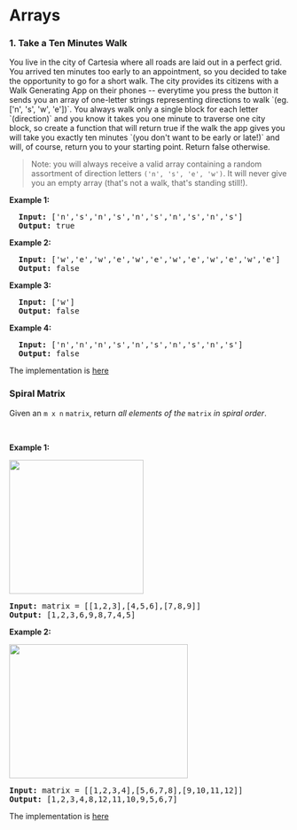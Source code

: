 <h1>Arrays</h1>
<div>
    <h3 id="tenMinutesWalk">1. Take a Ten Minutes Walk</h3>

 <p>You live in the city of Cartesia where all roads are laid out in a perfect grid. You arrived ten minutes too early to an appointment, so you decided to take the opportunity to go for a short walk. The city provides its citizens with a Walk Generating App on their phones -- everytime you press the button it sends you an array of one-letter strings representing directions to walk `(eg. ['n', 's', 'w', 'e'])`. You always walk only a single block for each letter `(direction)` and you know it takes you one minute to traverse one city block, so create a function that will return true if the walk the app gives you will take you exactly ten minutes `(you don't want to be early or late!)` and will, of course, return you to your starting point. Return false otherwise.</p>

> Note: you will always receive a valid array containing a random assortment of direction letters `('n', 's', 'e', 'w')`. It will never give you an empty array (that's not a walk, that's standing still!).
<p><strong>Example 1:</strong></p>
<pre>
  <strong>Input:</strong> ['n','s','n','s','n','s','n','s','n','s']
  <strong>Output:</strong> true
</pre>
<p><strong>Example 2:</strong></p>
<pre>
  <strong>Input:</strong> ['w','e','w','e','w','e','w','e','w','e','w','e']
  <strong>Output:</strong> false
</pre>
<p><strong>Example 3:</strong></p>
<pre>
  <strong>Input:</strong> ['w']
  <strong>Output:</strong> false
</pre>
<p><strong>Example 4:</strong></p>
<pre>
  <strong>Input:</strong> ['n','n','n','s','n','s','n','s','n','s']
  <strong>Output:</strong> false
</pre>
<div> The implementation is <a href="./tenMinutesWalk.js" target="_blank" >here</a></div>
</div>
<div>
  <h3 id="spiralMatrix">Spiral Matrix</h3>
  <div><p>Given an <code>m x n</code> <code>matrix</code>, return <em>all elements of the</em> <code>matrix</code> <em>in spiral order</em>.</p>

<p>&nbsp;</p>
<p><strong>Example 1:</strong></p>
<img alt="" src="https://assets.leetcode.com/uploads/2020/11/13/spiral1.jpg" style="width: 242px; height: 242px;">
<pre><strong>Input:</strong> matrix = [[1,2,3],[4,5,6],[7,8,9]]
<strong>Output:</strong> [1,2,3,6,9,8,7,4,5]
</pre>

<p><strong>Example 2:</strong></p>
<img alt="" src="https://assets.leetcode.com/uploads/2020/11/13/spiral.jpg" style="width: 322px; height: 242px;">
<pre><strong>Input:</strong> matrix = [[1,2,3,4],[5,6,7,8],[9,10,11,12]]
<strong>Output:</strong> [1,2,3,4,8,12,11,10,9,5,6,7]
</pre>
</div>
<div> The implementation is <a href="./spiralTraversal.js" target="_blank" >here</a></div>
</div>
